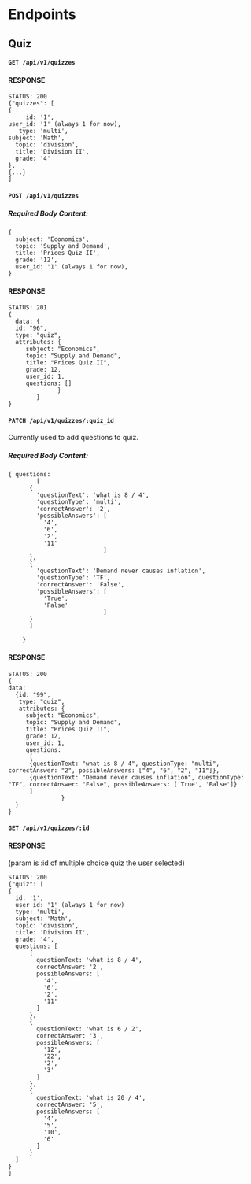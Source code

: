 # Endpoints

## Quiz

#### `GET /api/v1/quizzes`
#### RESPONSE

```
STATUS: 200
{"quizzes": [
{
     id: '1',
user_id: '1' (always 1 for now),
   type: 'multi',
subject: 'Math',
  topic: 'division',
  title: 'Division II',
  grade: '4'
}, 
{...}
]
```

#### `POST /api/v1/quizzes`
##### Required Body Content:

```
{
  subject: 'Economics',
  topic: 'Supply and Demand',
  title: 'Prices Quiz II',
  grade: '12',
  user_id: '1' (always 1 for now),
}
```

#### RESPONSE

```
STATUS: 201
{
  data: {
  id: "96",
  type: "quiz",
  attributes: {
     subject: "Economics",
     topic: "Supply and Demand",
     title: "Prices Quiz II",
     grade: 12,
     user_id: 1,
     questions: []
              }
        }
}
```

#### `PATCH /api/v1/quizzes/:quiz_id`

Currently used to add questions to quiz. 

##### Required Body Content:

```
{ questions: 
        [
      {
        'questionText': 'what is 8 / 4',
        'questionType': 'multi',
        'correctAnswer': '2',
        'possibleAnswers': [
          '4',
          '6',
          '2',
          '11'
                           ]
      },
      {
        'questionText': 'Demand never causes inflation',
        'questionType': 'TF',
        'correctAnswer': 'False',
        'possibleAnswers': [
          'True',
          'False'
                           ]
      }
      ]
     
    }
```

#### RESPONSE

```
STATUS: 200
{
data: 
  {id: "99",
   type: "quiz",
   attributes: {
     subject: "Economics",
     topic: "Supply and Demand",
     title: "Prices Quiz II",
     grade: 12,
     user_id: 1,
     questions: 
      [
      {questionText: "what is 8 / 4", questionType: "multi", correctAnswer: "2", possibleAnswers: ["4", "6", "2", "11"]},
      {questionText: "Demand never causes inflation", questionType: "TF", correctAnswer: "False", possibleAnswers: ['True', 'False']}
      ]
               }
  }
}
```

#### `GET /api/v1/quizzes/:id`
#### RESPONSE
(param is :id of multiple choice quiz the user selected)
```
STATUS: 200
{"quiz": [
{
  id: '1',
  user_id: '1' (always 1 for now)
  type: 'multi',
  subject: 'Math',
  topic: 'division',
  title: 'Division II',
  grade: '4',
  questions: [
      {
        questionText: 'what is 8 / 4',
        correctAnswer: '2',
        possibleAnswers: [
          '4',
          '6',
          '2',
          '11'
        ]
      },
      {
        questionText: 'what is 6 / 2',
        correctAnswer: '3',
        possibleAnswers: [
          '12',
          '22',
          '2',
          '3'
        ]
      },
      {
        questionText: 'what is 20 / 4',
        correctAnswer: '5',
        possibleAnswers: [
          '4',
          '5',
          '10',
          '6'
        ]
      }
  ]
}
]
```
